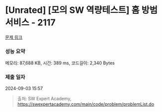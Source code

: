 # [Unrated] [모의 SW 역량테스트] 홈 방범 서비스 - 2117 

[문제 링크](https://swexpertacademy.com/main/code/problem/problemDetail.do?contestProbId=AV5V61LqAf8DFAWu) 

### 성능 요약

메모리: 87,688 KB, 시간: 389 ms, 코드길이: 2,340 Bytes

### 제출 일자

2024-09-03 15:57



> 출처: SW Expert Academy, https://swexpertacademy.com/main/code/problem/problemList.do